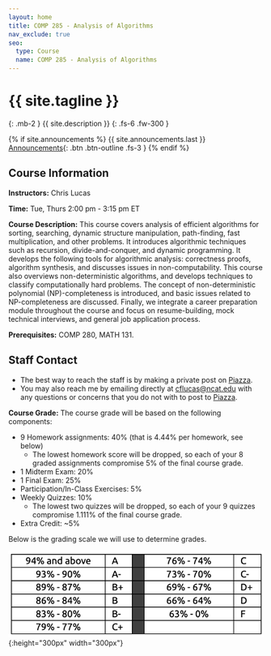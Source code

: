 ```yaml
---
layout: home
title: COMP 285 - Analysis of Algorithms
nav_exclude: true
seo:
  type: Course
  name: COMP 285 - Analysis of Algorithms
---
```


# {{ site.tagline }}
{: .mb-2 }
{{ site.description }}
{: .fs-6 .fw-300 }

{% if site.announcements %}
{{ site.announcements.last }}
[Announcements](announcements.md){: .btn .btn-outline .fs-3 }
{% endif %}

## Course Information

**Instructors:** Chris Lucas

**Time:** Tue, Thurs 2:00 pm - 3:15 pm ET

**Course Description:** This course covers analysis of efficient algorithms for sorting, searching, dynamic structure manipulation, path-finding, fast multiplication, and other problems. It introduces algorithmic techniques such as recursion, divide-and-conquer, and dynamic programming. It develops the following tools for algorithmic analysis: correctness proofs, algorithm synthesis, and discusses issues in non-computability. This course also overviews non-deterministic algorithms, and develops techniques to classify computationally hard problems. The concept of non-deterministic polynomial (NP)-completeness is introduced, and basic issues related to NP-completeness are discussed. Finally, we integrate a career preparation module throughout the course and focus on resume-building, mock technical interviews, and general job application process. 

**Prerequisites:** COMP 280, MATH 131.

## Staff Contact

- The best way to reach the staff is by making a private post on [Piazza](https://piazza.com/class/l6fee1cmjpp5az).
- You may also reach me by emailing directly at [cflucas@ncat.edu](mailto:cflucas@ncat.edu) with any questions or concerns that you do not with to post to [Piazza](https://piazza.com/class/l6fee1cmjpp5az).

**Course Grade:** The course grade will be based on the following components:

- 9 Homework assignments: 40% (that is 4.44% per homework, see below)
  - The lowest homework score will be dropped, so each of your 8 graded assignments compromise 5% of the final course grade.
- 1 Midterm Exam: 20%
- 1 Final Exam: 25%
- Participation/In-Class Exercises: 5%
- Weekly Quizzes: 10%
  - The lowest two quizzes will be dropped, so each of your 9 quizzes compromise 1.111% of the final course grade.
- Extra Credit: \~5%

Below is the grading scale we will use to determine grades. 

![grading_scale](/assets/other/grading_scale.png){:height="300px" width="300px"}

